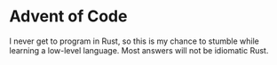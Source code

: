 # Advent of Code

I never get to program in Rust, so this is my chance to stumble while learning a low-level language. 
Most answers will not be idiomatic Rust.
